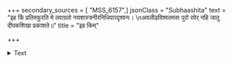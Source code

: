 +++
secondary_sources = [ "MSS_6157",]
jsonClass = "Subhaashita"
text = "इह किं प्रतिस्फुरति मे तवाग्रतो नयशास्त्रनीरनिधिपारदृश्वनः।  \nअवलीढविश्वतमसः पुरो रवेर् नहि जातु दीपकशिखा प्रकाशते॥"
title = "इह किम्"

+++

<details><summary>Text</summary>

इह किं प्रतिस्फुरति मे तवाग्रतो नयशास्त्रनीरनिधिपारदृश्वनः।  
अवलीढविश्वतमसः पुरो रवेर् नहि जातु दीपकशिखा प्रकाशते॥
</details>
